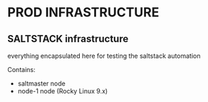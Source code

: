 # PROD INFRASTRUCTURE

## SALTSTACK infrastructure

everything encapsulated here for testing the saltstack automation

Contains:
- saltmaster node
- node-1 node (Rocky Linux 9.x)
